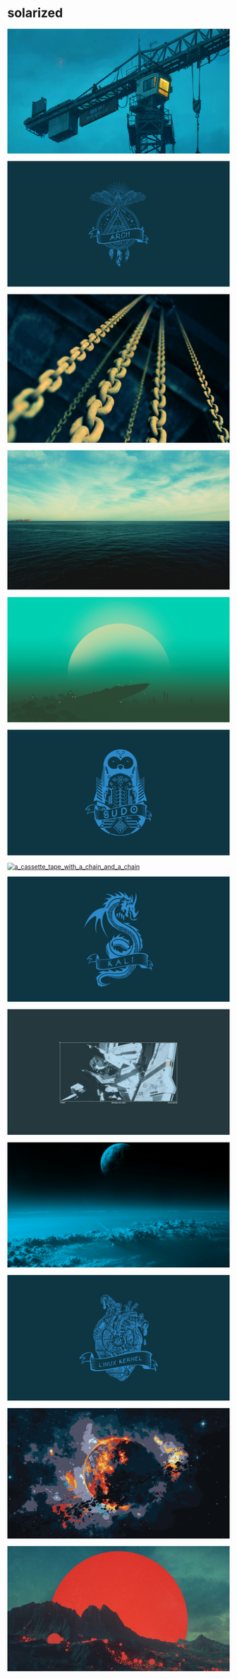 # solarized

<a href="a_crane_with_a_light_on_top.png"><img alt="a_crane_with_a_light_on_top" src="a_crane_with_a_light_on_top.png"></a>

<a href="a_graphic_design_with_a_bird_and_feathers.png"><img alt="a_graphic_design_with_a_bird_and_feathers" src="a_graphic_design_with_a_bird_and_feathers.png"></a>

<a href="a_chain_from_a_ceiling.jpg"><img alt="a_chain_from_a_ceiling" src="a_chain_from_a_ceiling.jpg"></a>

<a href="a_large_body_of_water_with_clouds_in_the_sky.jpg"><img alt="a_large_body_of_water_with_clouds_in_the_sky" src="a_large_body_of_water_with_clouds_in_the_sky.jpg"></a>

<a href="a_moon_over_a_spaceship.png"><img alt="a_moon_over_a_spaceship" src="a_moon_over_a_spaceship.png"></a>

<a href="a_blue_and_white_graphic_of_a_bird.jpg"><img alt="a_blue_and_white_graphic_of_a_bird" src="a_blue_and_white_graphic_of_a_bird.jpg"></a>

<a href="a_cassette_tape_with_a_chain_and_a_chain.png"><img alt="a_cassette_tape_with_a_chain_and_a_chain" src="a_cassette_tape_with_a_chain_and_a_chain.png"></a>

<a href="a_blue_dragon_with_a_banner.jpg"><img alt="a_blue_dragon_with_a_banner" src="a_blue_dragon_with_a_banner.jpg"></a>

<a href="a_screenshot_of_a_video_game.png"><img alt="a_screenshot_of_a_video_game" src="a_screenshot_of_a_video_game.png"></a>

<a href="a_planet_in_space_with_clouds.jpg"><img alt="a_planet_in_space_with_clouds" src="a_planet_in_space_with_clouds.jpg"></a>

<a href="a_blue_drawing_of_a_heart.jpg"><img alt="a_blue_drawing_of_a_heart" src="a_blue_drawing_of_a_heart.jpg"></a>

<a href="a_planet_in_the_sky.jpg"><img alt="a_planet_in_the_sky" src="a_planet_in_the_sky.jpg"></a>

<a href="a_red_sun_over_mountains.jpg"><img alt="a_red_sun_over_mountains" src="a_red_sun_over_mountains.jpg"></a>

